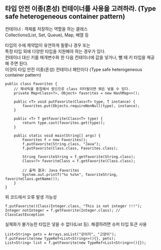 ## 타입 안전 이종(혼성) 컨테이너를 사용을 고려하라. (Type safe heterogeneous container pattern)

컨테이너 : 객체를 저장하는 역할을 하는 클래스  
Collections(List, Set, Queue), Map, 배열 등

타입의 수에 제약없이 유연하게 필욯나 경우 또는  
특정 타입 외에 다양한 타입을 지원해야 하는 경우가 있다.  
컨테이너 대신 키를 매개변수화 한 다음 컨테이너에 값을 넣거나, 뺄 때 키 타입을 제공해 주면 된다.  
이것이 타입 안전 이종(혼성) 컨테이너 패턴이다 (Type safe heterogeneous container pattern)

```
public class Favorites {
    // 제네릭을 중첩해서 썼으므로 class 리터럴이면 뭐든 넣을 수 있다.
    private Map<Class<?>, Object> favorites = new HashMap<>();

    public <T> void putFavorite(Class<T> type, T instance) {
        favorites.put(Objects.requireNonNull(type), instance);
    }

    public <T> T getFavorite(Class<T> type) {
        return type.cast(favorites.get(type));
    }

    public static void main(String[] args) {
        Favorites f = new Favorites();
        f.putFavorite(String.class, "Java");
        f.putFavorite(Class.class, Favorites.class);

        String favoriteString = f.getFavorite(String.class);
        Class<?> favoriteClass = f.getFavorite(Class.class);

        // 출력 결과: Java Favorites
        System.out.printf("%s %s%n", favoriteString, favoriteClass.getName());
    }
}
```

위 코드에서 오류 발생 가능성
```
f.putFavorite((Class)Integer.class, "This is not integer !!!");
Integer notInteger = f.getFavorite(Integer.class); // ClassCastException
```

실체화가 불가능한 타입은 넣을 수 없다(List<String> 등). 해결하려면 슈퍼 타입 토큰 사용
  
```
List<String> pets = Arrays.asList("강아지", "고양이");
f.putFavorite(new TypeRef<List<String>>(){}, pets);
List<String> list = f.getFavorite(new TypeRef<List<String>>(){});
```
